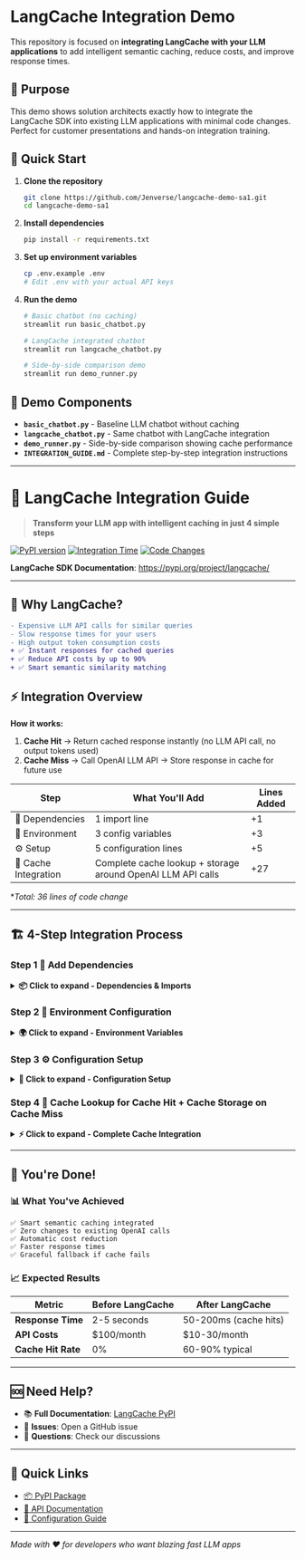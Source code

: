 # LangCache Integration Demo 
This repository is focused on **integrating LangCache with your LLM applications** to add intelligent semantic caching, reduce costs, and improve response times.

## 🎯 Purpose

This demo shows solution architects exactly how to integrate the LangCache SDK into existing LLM applications with minimal code changes. Perfect for customer presentations and hands-on integration training.

## 🚀 Quick Start

1. **Clone the repository**
   ```bash
   git clone https://github.com/Jenverse/langcache-demo-sa1.git
   cd langcache-demo-sa1
   ```

2. **Install dependencies**
   ```bash
   pip install -r requirements.txt
   ```

3. **Set up environment variables**
   ```bash
   cp .env.example .env
   # Edit .env with your actual API keys
   ```

4. **Run the demo**
   ```bash
   # Basic chatbot (no caching)
   streamlit run basic_chatbot.py
   
   # LangCache integrated chatbot
   streamlit run langcache_chatbot.py
   
   # Side-by-side comparison demo
   streamlit run demo_runner.py
   ```

## 📁 Demo Components

- **`basic_chatbot.py`** - Baseline LLM chatbot without caching
- **`langcache_chatbot.py`** - Same chatbot with LangCache integration
- **`demo_runner.py`** - Side-by-side comparison showing cache performance
- **`INTEGRATION_GUIDE.md`** - Complete step-by-step integration instructions

---

# 🚀 LangCache Integration Guide

> **Transform your LLM app with intelligent caching in just 4 simple steps**

[![PyPI version](https://badge.fury.io/py/langcache.svg)](https://pypi.org/project/langcache/)
[![Integration Time](https://img.shields.io/badge/Integration%20Time-15%20minutes-brightgreen)](https://pypi.org/project/langcache/)
[![Code Changes](https://img.shields.io/badge/Code%20Changes-~36%20lines-blue)](https://pypi.org/project/langcache/)

**LangCache SDK Documentation**: https://pypi.org/project/langcache/

---

## 🎯 **Why LangCache?**

```diff
- Expensive LLM API calls for similar queries
- Slow response times for your users  
- High output token consumption costs
+ ✅ Instant responses for cached queries
+ ✅ Reduce API costs by up to 90%
+ ✅ Smart semantic similarity matching
```

## ⚡ **Integration Overview**

**How it works:**
1. **Cache Hit** → Return cached response instantly (no LLM API call, no output tokens used)
2. **Cache Miss** → Call OpenAI LLM API → Store response in cache for future use

| Step | What You'll Add | Lines Added |
|------|----------------|-------------|
| 🔧 Dependencies | 1 import line | +1 |
| 🔐 Environment | 3 config variables | +3 |
| ⚙️ Setup | 5 configuration lines | +5 |
| 🚀 Cache Integration | Complete cache lookup + storage around OpenAI LLM API calls | +27 |

**Total: 36 lines of code change*

---

## 🏗️ **4-Step Integration Process**

### **Step 1** 🔧 Add Dependencies

<details>
<summary><strong>📦 Click to expand - Dependencies & Imports</strong></summary>

**Add to `requirements.txt`:**
```txt
langcache>=0.0.1
```

**Add to your Python file:**
```python
# Your existing imports (keep these)
import os
from openai import OpenAI
from dotenv import load_dotenv

# ➕ Add this single line
from langcache import LangCache
```

✅ **Result**: `+1 line` added to your imports

</details>

### **Step 2** 🔐 Environment Configuration

<details>
<summary><strong>🌍 Click to expand - Environment Variables</strong></summary>

**Add to your `.env` file:**
```env
# 🟢 ADD: LangCache Configuration
LANGCACHE_SERVER_URL=https://api.example.com
LANGCACHE_CACHE_ID=your_cache_id_here
LANGCACHE_API_KEY=your_langcache_api_key_here
```

**Delta: +3 lines**

</details>

### **Step 3** ⚙️ Configuration Setup

<details>
<summary><strong>🔨 Click to expand - Configuration Setup</strong></summary>

**BEFORE - Original initialization:**
```python
class MyChatbot:
    def __init__(self):
        self.client = OpenAI(api_key=os.getenv("OPENAI_API_KEY"))
        self.model = "gpt-3.5-turbo"
```

**AFTER - With LangCache configuration:**
```python
class MyChatbot:
    def __init__(self):
        # Your existing OpenAI setup (unchanged)
        self.client = OpenAI(api_key=os.getenv("OPENAI_API_KEY"))
        self.model = "gpt-3.5-turbo"
        
        # <<<< 🟢 INSERT LANGCACHE CONFIG HERE >>>>
        self.langcache_config = {
            "server_url": os.getenv("LANGCACHE_SERVER_URL"),
            "cache_id": os.getenv("LANGCACHE_CACHE_ID"),
            "api_key": os.getenv("LANGCACHE_API_KEY")
        }
        self.cache_enabled = all(self.langcache_config.values())
        # <<<< END LANGCACHE CONFIG INSERTION >>>>
```

**Delta: +5 lines**

</details>

### **Step 4** 🚀 Cache Lookup for Cache Hit + Cache Storage on Cache Miss

<details>
<summary><strong>⚡ Click to expand - Complete Cache Integration</strong></summary>

**Location**: Your main response generation method - wrap your OpenAI LLM API calls with caching

**Your existing function with complete LangCache integration:**
```python
# This is where you normally make a call to OpenAI LLM API
# But before making that call, you add cache lookup first
def get_response(self, user_message: str) -> dict:
    start_time = time.time()

    # <<<< 🟢 INSERT CACHE LOOKUP HERE >>>>
    if self.cache_enabled:
        try:
            with LangCache(**self.langcache_config) as cache_client:
                search_result = cache_client.search(
                    prompt=user_message,
                    similarity_threshold=0.8
                )

                # Check if we found a cache hit
                if search_result and hasattr(search_result, 'data') and search_result.data:
                    # CACHE HIT! Get the cached response
                    best_match = search_result.data[0]
                    cached_response = best_match.response

                    end_time = time.time()
                    return {
                        "message": cached_response,
                        "response_time": end_time - start_time,
                        "tokens_used": 0,
                        "cached": True
                    }
        except Exception as e:
            logger.warning(f"Cache lookup failed: {e}. Falling back to OpenAI LLM API.")
    # <<<< END CACHE LOOKUP INSERTION >>>>

    # Your existing OpenAI LLM API call (unchanged)
    response = self.client.chat.completions.create(
        model=self.model,
        messages=[
            {"role": "system", "content": "You are a helpful assistant."},
            {"role": "user", "content": user_message}
        ],
        max_tokens=500,
        temperature=0.7
    )

    end_time = time.time()
    assistant_message = response.choices[0].message.content
    tokens_used = response.usage.total_tokens

    # <<<< 🟢 INSERT CACHE STORAGE HERE >>>>
    # This code will only be executed if there was a CACHE MISS above
    if self.cache_enabled:
        try:
            with LangCache(**self.langcache_config) as cache_client:
                cache_client.set(
                    prompt=user_message,
                    response=assistant_message,
                    ttl_millis=2592000000  # 30 days TTL
                )
        except Exception as e:
            logger.warning(f"Failed to cache response: {e}")
    # <<<< END CACHE STORAGE INSERTION >>>>

    # This is unchanged
    return {
        "message": assistant_message,
        "response_time": end_time - start_time,
        "tokens_used": tokens_used,
        "cached": False
    }
```

**Delta: +27 lines**

</details>

---

## 🎉 **You're Done!**

### 📊 **What You've Achieved**

```
✅ Smart semantic caching integrated
✅ Zero changes to existing OpenAI calls
✅ Automatic cost reduction
✅ Faster response times
✅ Graceful fallback if cache fails
```

### 📈 **Expected Results**

| Metric | Before LangCache | After LangCache |
|--------|------------------|-----------------|
| **Response Time** | 2-5 seconds | 50-200ms (cache hits) |
| **API Costs** | $100/month | $10-30/month |
| **Cache Hit Rate** | 0% | 60-90% typical |

---

## 🆘 **Need Help?**

- 📚 **Full Documentation**: [LangCache PyPI](https://pypi.org/project/langcache/)
- 🐛 **Issues**: Open a GitHub issue
- 💬 **Questions**: Check our discussions

---

## 🔗 **Quick Links**

- [📦 PyPI Package](https://pypi.org/project/langcache/)
- [📖 API Documentation](https://pypi.org/project/langcache/)
- [🎯 Configuration Guide](https://pypi.org/project/langcache/)

---

*Made with ❤️ for developers who want blazing fast LLM apps*
